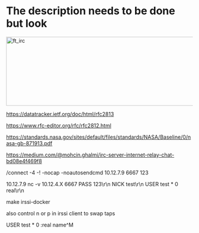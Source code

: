 <h1>The description needs to be done but look</h1>

<img width="672" height="186" alt="ft_irc" src="https://github.com/user-attachments/assets/3650840e-c5bf-4d04-ba4e-18a69cecba3f" />

https://datatracker.ietf.org/doc/html/rfc2813

https://www.rfc-editor.org/rfc/rfc2812.html

https://standards.nasa.gov/sites/default/files/standards/NASA/Baseline/0/nasa-gb-871913.pdf

https://medium.com/@mohcin.ghalmi/irc-server-internet-relay-chat-bd08e4f469f8


/connect -4 -! -nocap -noautosendcmd 10.12.7.9 6667 123


10.12.7.9
nc -v 10.12.4.X 6667
PASS 123\r\n
NICK test\r\n
USER test * 0 real\r\n

make irssi-docker

also control n or p in irssi client to swap taps

USER test * 0 :real name^M
